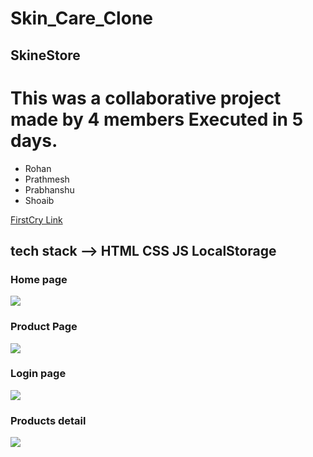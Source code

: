 # Skin_Care_Clone

## SkineStore 
# This was a collaborative project made by 4 members Executed in 5 days.

* Rohan
* Prathmesh
* Prabhanshu
* Shoaib



<a href="https://hilarious-donut-4d9a54.netlify.app/" alt="link">FirstCry Link<a>

## tech stack --> HTML CSS JS LocalStorage




### Home page
<image src="./images/home.png">

### Product Page

<image src="./images/product.png">

### Login page

<image src="./images/login.png">

### Products detail

<image src="./images/cart.png">
